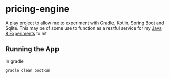 # pricing-engine
A play project to allow me to experiment with Gradle, Kotlin, Spring Boot and Sqlite.
This may be of some use to function as a restful service for my [Java 8 Experiments](https://github.com/PhilOfCalth/Java8Experiments) to hit

## Running the App
In gradle
```
gradle clean bootRun
```
